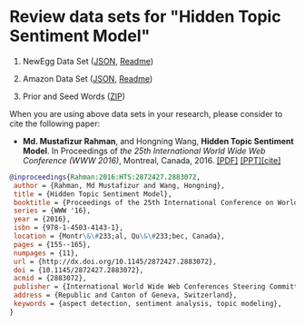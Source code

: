 # <a name="data_www2016"></a>Review data sets for "Hidden Topic Sentiment Model"
1. NewEgg Data Set ([JSON](/data/HTSM/newegg_data.zip), [Readme](/data/HTSM/ReadMe_NewEgg.txt))

2. Amazon Data Set ([JSON](data/HTSM/amazon_data.zip), [Readme](/data/HTSM/ReadMe_Amazon.txt))

3. Prior and Seed Words ([ZIP](/data/HTSM/prior_and_seedwords.zip))

When you are using above data sets in your research, please consider to cite the following paper:

- **Md. Mustafizur Rahman**, and Hongning Wang, **Hidden Topic Sentiment Model**. In Proceedings of _the 25th International World Wide Web Conference (WWW 2016)_, Montreal, Canada, 2016. [[PDF]](https://doi.org/10.1145/2872427.2883072) [[PPT]](/paper/mustafiz-WWW16-v1.pptx)[[cite]](htsm.bib)

```bibtex
@inproceedings{Rahman:2016:HTS:2872427.2883072,
 author = {Rahman, Md Mustafizur and Wang, Hongning},
 title = {Hidden Topic Sentiment Model},
 booktitle = {Proceedings of the 25th International Conference on World Wide Web},
 series = {WWW '16},
 year = {2016},
 isbn = {978-1-4503-4143-1},
 location = {Montr\&\#233;al, Qu\&\#233;bec, Canada},
 pages = {155--165},
 numpages = {11},
 url = {http://dx.doi.org/10.1145/2872427.2883072},
 doi = {10.1145/2872427.2883072},
 acmid = {2883072},
 publisher = {International World Wide Web Conferences Steering Committee},
 address = {Republic and Canton of Geneva, Switzerland},
 keywords = {aspect detection, sentiment analysis, topic modeling},
} 
```


